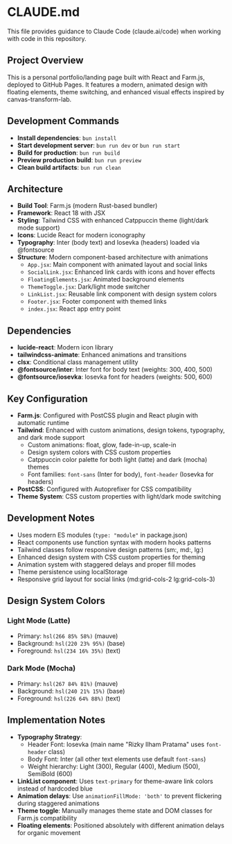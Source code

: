 # CLAUDE.md

This file provides guidance to Claude Code (claude.ai/code) when working with code in this repository.

## Project Overview

This is a personal portfolio/landing page built with React and Farm.js, deployed to GitHub Pages. It features a modern, animated design with floating elements, theme switching, and enhanced visual effects inspired by canvas-transform-lab.

## Development Commands

- **Install dependencies**: `bun install`
- **Start development server**: `bun run dev` or `bun run start`
- **Build for production**: `bun run build`
- **Preview production build**: `bun run preview`
- **Clean build artifacts**: `bun run clean`

## Architecture

- **Build Tool**: Farm.js (modern Rust-based bundler)
- **Framework**: React 18 with JSX
- **Styling**: Tailwind CSS with enhanced Catppuccin theme (light/dark mode support)
- **Icons**: Lucide React for modern iconography
- **Typography**: Inter (body text) and Iosevka (headers) loaded via @fontsource
- **Structure**: Modern component-based architecture with animations
  - `App.jsx`: Main component with animated layout and social links
  - `SocialLink.jsx`: Enhanced link cards with icons and hover effects
  - `FloatingElements.jsx`: Animated background elements
  - `ThemeToggle.jsx`: Dark/light mode switcher
  - `LinkList.jsx`: Reusable link component with design system colors
  - `Footer.jsx`: Footer component with themed links
  - `index.jsx`: React app entry point

## Dependencies

- **lucide-react**: Modern icon library
- **tailwindcss-animate**: Enhanced animations and transitions
- **clsx**: Conditional class management utility
- **@fontsource/inter**: Inter font for body text (weights: 300, 400, 500)
- **@fontsource/iosevka**: Iosevka font for headers (weights: 500, 600)

## Key Configuration

- **Farm.js**: Configured with PostCSS plugin and React plugin with automatic runtime
- **Tailwind**: Enhanced with custom animations, design tokens, typography, and dark mode support
  - Custom animations: float, glow, fade-in-up, scale-in
  - Design system colors with CSS custom properties
  - Catppuccin color palette for both light (latte) and dark (mocha) themes
  - Font families: `font-sans` (Inter for body), `font-header` (Iosevka for headers)
- **PostCSS**: Configured with Autoprefixer for CSS compatibility
- **Theme System**: CSS custom properties with light/dark mode switching

## Development Notes

- Uses modern ES modules (`type: "module"` in package.json)
- React components use function syntax with modern hooks patterns
- Tailwind classes follow responsive design patterns (sm:, md:, lg:)
- Enhanced design system with CSS custom properties for theming
- Animation system with staggered delays and proper fill modes
- Theme persistence using localStorage
- Responsive grid layout for social links (md:grid-cols-2 lg:grid-cols-3)

## Design System Colors

### Light Mode (Latte)
- Primary: `hsl(266 85% 58%)` (mauve)
- Background: `hsl(220 23% 95%)` (base)
- Foreground: `hsl(234 16% 35%)` (text)

### Dark Mode (Mocha)  
- Primary: `hsl(267 84% 81%)` (mauve)
- Background: `hsl(240 21% 15%)` (base)
- Foreground: `hsl(226 64% 88%)` (text)

## Implementation Notes

- **Typography Strategy**: 
  - Header Font: Iosevka (main name "Rizky Ilham Pratama" uses `font-header` class)
  - Body Font: Inter (all other text elements use default `font-sans`)
  - Weight hierarchy: Light (300), Regular (400), Medium (500), SemiBold (600)
- **LinkList component**: Uses `text-primary` for theme-aware link colors instead of hardcoded blue
- **Animation delays**: Use `animationFillMode: 'both'` to prevent flickering during staggered animations
- **Theme toggle**: Manually manages theme state and DOM classes for Farm.js compatibility
- **Floating elements**: Positioned absolutely with different animation delays for organic movement